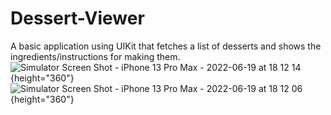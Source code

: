 # Dessert-Viewer
A basic application using UIKit that fetches a list of desserts and shows the ingredients/instructions for making them.
![Simulator Screen Shot - iPhone 13 Pro Max - 2022-06-19 at 18 12 14](https://user-images.githubusercontent.com/36284798/174508811-d881f4cf-95ae-449c-83e7-552f64c1c96b.png){height="360"}
![Simulator Screen Shot - iPhone 13 Pro Max - 2022-06-19 at 18 12 06](https://user-images.githubusercontent.com/36284798/174508817-498e24b4-fa68-4381-80d9-0c4d864a3903.png){height="360"}
